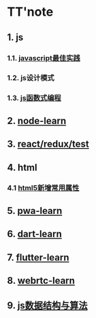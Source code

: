 # TT'note

## 1. js

### 1.1. [javascript最佳实践](https://github.com/ivyTa/ivyTa.github.io/blob/master/js/best.md)
### 1.2. js设计模式

### 1.3. [js函数式编程](https://github.com/ivyTa/ivyTa.github.io/blob/master/functionalProgramming/functionalProgramming.md)


## 2. [node-learn](https://github.com/ivyTa/node-learn)

## 3. [react/redux/test](https://github.com/ivyTa/react-learn)

## 4. html
### 4.1 [html5新增常用属性](https://github.com/ivyTa/ivyTa.github.io/blob/master/html/01-html5.2.md)

## 5. [pwa-learn](https://github.com/ivyTa/pwa-learn)

## 6. [dart-learn](https://github.com/ivyTa/dart-learn)

## 7. [flutter-learn](https://github.com/ivyTa/flutter-learn)

## 8. [webrtc-learn](https://github.com/ivyTa/webrtc-learn)

## 9. [js数据结构与算法](https://github.com/ivyTa/datastructures-algorithms)